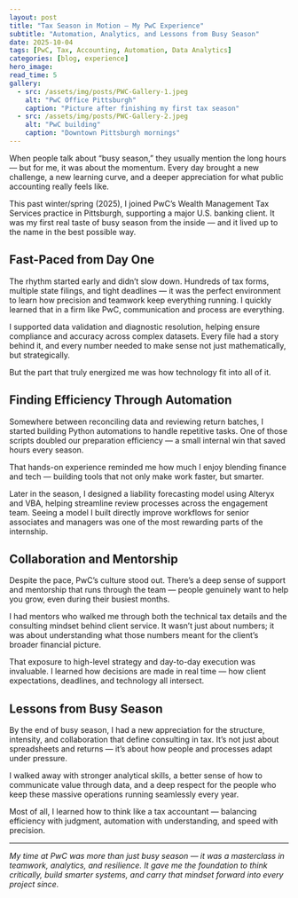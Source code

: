 ```yaml
---
layout: post
title: "Tax Season in Motion — My PwC Experience"
subtitle: "Automation, Analytics, and Lessons from Busy Season"
date: 2025-10-04
tags: [PwC, Tax, Accounting, Automation, Data Analytics]
categories: [blog, experience]
hero_image:
read_time: 5
gallery:
  - src: /assets/img/posts/PWC-Gallery-1.jpeg
    alt: "PwC Office Pittsburgh"
    caption: "Picture after finishing my first tax season"
  - src: /assets/img/posts/PWC-Gallery-2.jpeg
    alt: "PwC building"
    caption: "Downtown Pittsburgh mornings"
---
```


When people talk about “busy season,” they usually mention the long hours — but for me, it was about the momentum. Every day brought a new challenge, a new learning curve, and a deeper appreciation for what public accounting really feels like.  

This past winter/spring (2025), I joined PwC’s Wealth Management Tax Services practice in Pittsburgh, supporting a major U.S. banking client. It was my first real taste of busy season from the inside — and it lived up to the name in the best possible way.

## Fast-Paced from Day One  

The rhythm started early and didn’t slow down. Hundreds of tax forms, multiple state filings, and tight deadlines — it was the perfect environment to learn how precision and teamwork keep everything running. I quickly learned that in a firm like PwC, communication and process are everything.  

I supported data validation and diagnostic resolution, helping ensure compliance and accuracy across complex datasets. Every file had a story behind it, and every number needed to make sense not just mathematically, but strategically.  

But the part that truly energized me was how technology fit into all of it.

## Finding Efficiency Through Automation  

Somewhere between reconciling data and reviewing return batches, I started building Python automations to handle repetitive tasks. One of those scripts doubled our preparation efficiency — a small internal win that saved hours every season.  

That hands-on experience reminded me how much I enjoy blending finance and tech — building tools that not only make work faster, but smarter.  

Later in the season, I designed a liability forecasting model using Alteryx and VBA, helping streamline review processes across the engagement team. Seeing a model I built directly improve workflows for senior associates and managers was one of the most rewarding parts of the internship.

## Collaboration and Mentorship  

Despite the pace, PwC’s culture stood out. There’s a deep sense of support and mentorship that runs through the team — people genuinely want to help you grow, even during their busiest months.  

I had mentors who walked me through both the technical tax details and the consulting mindset behind client service. It wasn’t just about numbers; it was about understanding what those numbers meant for the client’s broader financial picture.  

That exposure to high-level strategy and day-to-day execution was invaluable. I learned how decisions are made in real time — how client expectations, deadlines, and technology all intersect.

## Lessons from Busy Season  

By the end of busy season, I had a new appreciation for the structure, intensity, and collaboration that define consulting in tax. It’s not just about spreadsheets and returns — it’s about how people and processes adapt under pressure.  

I walked away with stronger analytical skills, a better sense of how to communicate value through data, and a deep respect for the people who keep these massive operations running seamlessly every year.  

Most of all, I learned how to think like a tax accountant — balancing efficiency with judgment, automation with understanding, and speed with precision.  

---

*My time at PwC was more than just busy season — it was a masterclass in teamwork, analytics, and resilience. It gave me the foundation to think critically, build smarter systems, and carry that mindset forward into every project since.*